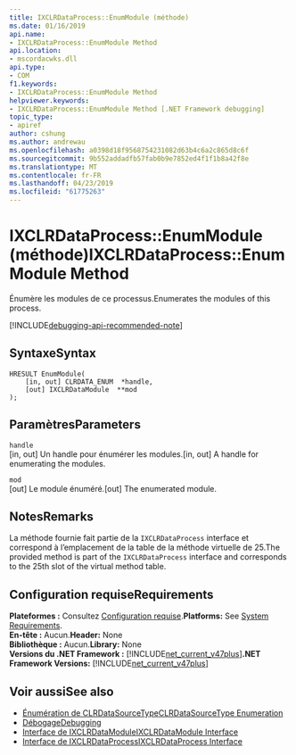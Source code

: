 ```yaml
---
title: IXCLRDataProcess::EnumModule (méthode)
ms.date: 01/16/2019
api.name:
- IXCLRDataProcess::EnumModule Method
api.location:
- mscordacwks.dll
api.type:
- COM
f1.keywords:
- IXCLRDataProcess::EnumModule Method
helpviewer.keywords:
- IXCLRDataProcess::EnumModule Method [.NET Framework debugging]
topic_type:
- apiref
author: cshung
ms.author: andrewau
ms.openlocfilehash: a0398d18f9568754231082d63b4c6a2c865d8c6f
ms.sourcegitcommit: 9b552addadfb57fab0b9e7852ed4f1f1b8a42f8e
ms.translationtype: MT
ms.contentlocale: fr-FR
ms.lasthandoff: 04/23/2019
ms.locfileid: "61775263"
---
```

# <a name="ixclrdataprocessenummodule-method"></a><span data-ttu-id="d2680-102">IXCLRDataProcess::EnumModule (méthode)</span><span class="sxs-lookup"><span data-stu-id="d2680-102">IXCLRDataProcess::EnumModule Method</span></span>

<span data-ttu-id="d2680-103">Énumère les modules de ce processus.</span><span class="sxs-lookup"><span data-stu-id="d2680-103">Enumerates the modules of this process.</span></span>

[!INCLUDE[debugging-api-recommended-note](../../../../includes/debugging-api-recommended-note.md)]

## <a name="syntax"></a><span data-ttu-id="d2680-104">Syntaxe</span><span class="sxs-lookup"><span data-stu-id="d2680-104">Syntax</span></span>

```
HRESULT EnumModule(
    [in, out] CLRDATA_ENUM  *handle,
    [out] IXCLRDataModule  **mod
);
```

## <a name="parameters"></a><span data-ttu-id="d2680-105">Paramètres</span><span class="sxs-lookup"><span data-stu-id="d2680-105">Parameters</span></span>

`handle`\
<span data-ttu-id="d2680-106">[in, out] Un handle pour énumérer les modules.</span><span class="sxs-lookup"><span data-stu-id="d2680-106">[in, out] A handle for enumerating the modules.</span></span>

`mod`\
<span data-ttu-id="d2680-107">[out] Le module énuméré.</span><span class="sxs-lookup"><span data-stu-id="d2680-107">[out] The enumerated module.</span></span>

## <a name="remarks"></a><span data-ttu-id="d2680-108">Notes</span><span class="sxs-lookup"><span data-stu-id="d2680-108">Remarks</span></span>

<span data-ttu-id="d2680-109">La méthode fournie fait partie de la `IXCLRDataProcess` interface et correspond à l’emplacement de la table de la méthode virtuelle de 25.</span><span class="sxs-lookup"><span data-stu-id="d2680-109">The provided method is part of the `IXCLRDataProcess` interface and corresponds to the 25th slot of the virtual method table.</span></span>

## <a name="requirements"></a><span data-ttu-id="d2680-110">Configuration requise</span><span class="sxs-lookup"><span data-stu-id="d2680-110">Requirements</span></span>

<span data-ttu-id="d2680-111">**Plateformes :** Consultez [Configuration requise](../../../../docs/framework/get-started/system-requirements.md).</span><span class="sxs-lookup"><span data-stu-id="d2680-111">**Platforms:** See [System Requirements](../../../../docs/framework/get-started/system-requirements.md).</span></span>  
<span data-ttu-id="d2680-112">**En-tête :** Aucun.</span><span class="sxs-lookup"><span data-stu-id="d2680-112">**Header:** None</span></span>  
<span data-ttu-id="d2680-113">**Bibliothèque :** Aucun.</span><span class="sxs-lookup"><span data-stu-id="d2680-113">**Library:** None</span></span>  
<span data-ttu-id="d2680-114">**Versions du .NET Framework :** [!INCLUDE[net_current_v47plus](../../../../includes/net-current-v47plus.md)]</span><span class="sxs-lookup"><span data-stu-id="d2680-114">**.NET Framework Versions:** [!INCLUDE[net_current_v47plus](../../../../includes/net-current-v47plus.md)]</span></span>  

## <a name="see-also"></a><span data-ttu-id="d2680-115">Voir aussi</span><span class="sxs-lookup"><span data-stu-id="d2680-115">See also</span></span>

- [<span data-ttu-id="d2680-116">Énumération de CLRDataSourceType</span><span class="sxs-lookup"><span data-stu-id="d2680-116">CLRDataSourceType Enumeration</span></span>](clrdatasourcetype-enumeration.md)
- [<span data-ttu-id="d2680-117">Débogage</span><span class="sxs-lookup"><span data-stu-id="d2680-117">Debugging</span></span>](index.md)
- [<span data-ttu-id="d2680-118">Interface de IXCLRDataModule</span><span class="sxs-lookup"><span data-stu-id="d2680-118">IXCLRDataModule Interface</span></span>](ixclrdatamodule-interface.md)
- [<span data-ttu-id="d2680-119">Interface de IXCLRDataProcess</span><span class="sxs-lookup"><span data-stu-id="d2680-119">IXCLRDataProcess Interface</span></span>](ixclrdataprocess-interface.md)
